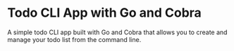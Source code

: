# Todo CLI App with Go and Cobra

A simple todo CLI app built with Go and Cobra that allows you to create and manage your todo list from the command line.